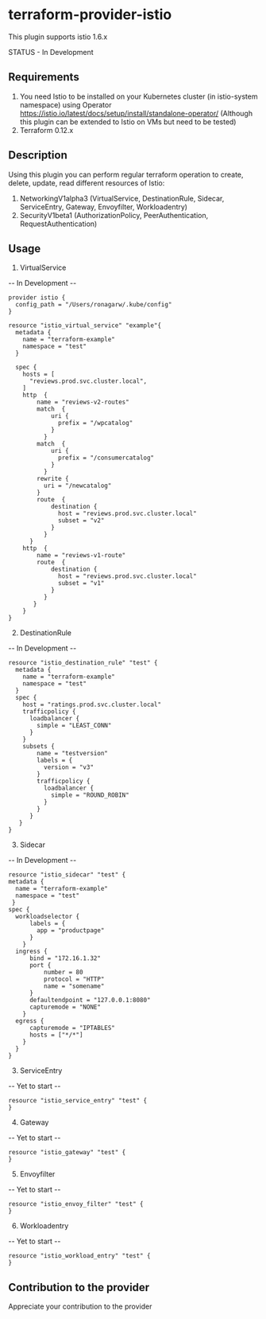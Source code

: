 # terraform-provider-istio

This plugin supports istio 1.6.x

STATUS - In Development

## Requirements
1. You need Istio to be installed on your Kubernetes cluster (in istio-system namespace) using Operator https://istio.io/latest/docs/setup/install/standalone-operator/ (Although this plugin can be extended to Istio on VMs but need to be tested)
2. Terraform 0.12.x

## Description
Using this plugin you can perform regular terraform operation to create, delete, update, read different resources of Istio:
1. NetworkingV1alpha3 (VirtualService, DestinationRule, Sidecar, ServiceEntry, Gateway, Envoyfilter, Workloadentry)
2. SecurityV1beta1 (AuthorizationPolicy, PeerAuthentication, RequestAuthentication)

## Usage

1. VirtualService

-- In Development --

```hcl
provider istio {
  config_path = "/Users/ronagarw/.kube/config"
}

resource "istio_virtual_service" "example"{
  metadata {
    name = "terraform-example"
    namespace = "test"
  }

  spec {
    hosts = [
      "reviews.prod.svc.cluster.local",
    ]
    http  {
        name = "reviews-v2-routes"
        match  {
            uri {
              prefix = "/wpcatalog"
            }
          }
        match  {
            uri {
              prefix = "/consumercatalog"
            }
          }
        rewrite {
          uri = "/newcatalog"
        }
        route  {
            destination {
              host = "reviews.prod.svc.cluster.local"
              subset = "v2"
            }
          }
      }
    http  {
        name = "reviews-v1-route"
        route  {
            destination {
              host = "reviews.prod.svc.cluster.local"
              subset = "v1"
            }
          }
       }
    }
}
```

2. DestinationRule

-- In Development --

```hcl
resource "istio_destination_rule" "test" {
  metadata {
    name = "terraform-example"
    namespace = "test"
  }
  spec {
    host = "ratings.prod.svc.cluster.local"
    trafficpolicy {
      loadbalancer {
        simple = "LEAST_CONN"
      }
    }
    subsets {
        name = "testversion"
        labels = {
          version = "v3"
        }
        trafficpolicy {
          loadbalancer {
            simple = "ROUND_ROBIN"
          }
        }
      }
   }
}
```

3. Sidecar

-- In Development --

```hcl
resource "istio_sidecar" "test" {
metadata {
  name = "terraform-example"
  namespace = "test"
 }
spec {
  workloadselector {
      labels = {
        app = "productpage"
      }
    }
  ingress {
      bind = "172.16.1.32"
      port {
          number = 80
          protocol = "HTTP"
          name = "somename"
      }
      defaultendpoint = "127.0.0.1:8080"
      capturemode = "NONE"
    }
  egress {
      capturemode = "IPTABLES"
      hosts = ["*/*"]
    }
  }
}
```

3. ServiceEntry

-- Yet to start --

```hcl
resource "istio_service_entry" "test" {
}
```

4. Gateway

-- Yet to start --

```hcl
resource "istio_gateway" "test" {
}
```

5. Envoyfilter

-- Yet to start --

```hcl
resource "istio_envoy_filter" "test" {
}
```

6. Workloadentry

-- Yet to start --

```hcl
resource "istio_workload_entry" "test" {
}
```


## Contribution to the provider
Appreciate your contribution to the provider
